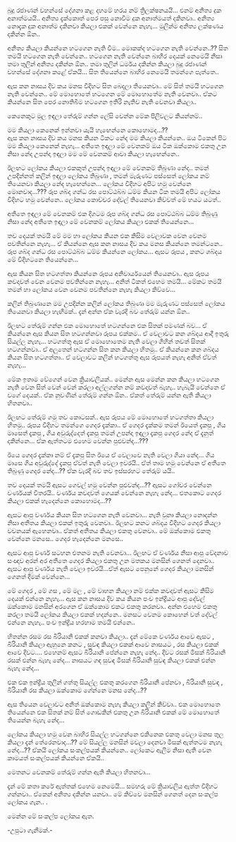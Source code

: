 බුදු රජාණන් වහන්සේ දේශනා කළ දහමේ හරය නම් ත්‍රිලක්ෂනයයි... එනම් අනිත්‍ය දුක අනාත්මයයි.. අනිත්‍ය දැක්කොත් පෙර පසු නොවීම දුක අනාත්මයත් දකිනවා.. අනිත්‍ය නොදැක දුක අනාත්ම දකිනවා කියලා එකක් වෙන්නෙ නැහැ... මුලින්ම අනිත්‍ය ලක්ෂණය දකින්න ඕන..

අනිත්‍ය කියලා කියන්නෙ හටගෙන නැති වීම.. මොකක්ද හටගෙන නැති වෙන්නෙ..??
සිත තමයි හටගෙන නැති වෙන්නෙ.. හටගෙන නැති වෙන්නෙ බාහිර දෙයක් නෙමෙයි නිසා තමා තුලින් අනිත්‍ය දකින්න ඕන.. තමා තුලින් ධර්මය දකින්න කියලා බුදු රජාණන් වහන්සේ දේශනා කළේ ඒකයි... සිත තියෙන්නෙ බාහිර නෙමෙයි තමන්ගෙ පැත්තෙ..

ඇස කන නාසය දිව කය මනස විදිහට සිත බෙදලා තියෙනවා.. මේ සිත් තමයි හටගෙන නැති වෙන්නෙ.. මේ මොහොතේ හටගෙන මේ මොහොතේම නැති වෙනවා.. ඒකට කියන්නෙ සිත පෙර නොතිබීම හටගෙන ඉතිරි නැතිව නැති වෙනවා කියලා..

කෙනෙකුට මුල ඉඳලා තේරුම් ගන්න ලේසි වෙන්න මේක පිලිවලට කියන්නම්..

මම කියලා කෙනෙක් ඉන්නවා යැයි හැඟෙන්නෙ කොහොමද...??  
ඇස කන නාසය දිව කය මනස කියන ටිකට නේද මම කියලා කියන්නෙ.. ඔය ටිකෙන් පිට මම කියලා කෙනෙක් නැහැ... අතීතෙ ඉඳලා මේ වෙනකම්  ඔය ටික ඔක්කොම එකතු උන නිසා නේද උපන්දා ඉඳලා මම මේ වෙනකම් ආවා කියලා හැඟෙන්නෙ.. 

ඊලඟට ලෝකය කියලා එකකුත් උපන්දා ඉඳලා මේ වෙනකම්  තිබුණා නේද.. තමන් උපදින්නත් කලින් ඉඳලා ලෝකය තිබුණා , තමන් මැරුණට පස්සෙත් ලෝකය නම් තියෙනවා කියලා නේද හැඟෙන්නෙ... ලෝකය විදිහට අපිට හමු වෙන්නෙ මොනවාද...??? 
රූප ශබ්ද ගන්ධ රස පොට්ඨබ්බ ධම්ම කියන ටික තමයි අපිට ලෝකය විදිහට හමු වෙන්නෙ.. ලෝකය කොච්චර දේවල් තියෙනවා කිව්වත් මේ හයට යටත්..

අතීතෙ ඉඳලා මේ වෙනකම් එක දිගටම රූප ශබ්ද ගන්ධ රස පොට්ඨබ්බ ධම්ම තිබුණු නිසා නේද අතීතෙ ඉඳලා මේ වෙනකම් ලෝකය කියලා එකක් තියෙන්නෙ...

තව දෙයක් තමයි මේ මම හා ලෝකය කියන එක කිසිම වෙලාවක වෙන වෙනම පවතින්නෙ නැහැ... ඒ කියන්නෙ ඇස කන නාසය දිව කය මනස කියන්නෙ තමන්ටනෙ.. රූප ශබ්ද ගන්ධ රස පොට්ඨබ්බ ධම්ම කියන්නෙ ලෝකය... ඇසට රූපය , කනට ශබ්දය මේ විදිහටනෙ තියෙන්නෙ... 

ඇස කියන සිත හටගත්තා කියන්නෙ රූපය අනිවාර්යයෙන් තියෙනවා.. ඇස රූපය කවදාවත් වෙන වෙනම පවතින්නෙ නැහැ... අනිත් ටිකත් එහෙම තමයි... මේකට තමයි තමන් හා ලෝකය වෙන වෙනම පවතින්නෙ නැහැ කියලා කිව්වෙ...

කලින් තිබුණානෙ මම උපදින්න කලින් ලෝකය තිබුණා මම මැරුණට පස්සෙත් ලෝකය තියෙනවා  කියලා හැඟීමක්.. දැන් අන්න ඒක වැරදි බව තේරුම් යන්න ඕන..

ඊලඟට තේරුම් ගන්න එක මොහොතේ හටගන්නෙ එක සිතක් පමණක් බව... ඒ කියන්නෙ ඇස කියන සිත හටගන්නවා රූපය එක්කම..  ඒ වෙලාවට කන ශබ්දය ආදී ඉතුරු සියල්ල නැහැ... හටගත්තු ඇස ඒ මොහොතෙම නැති වෙලා ගිහින් තවත් සිතක් හටගන්නවා.. ඒ අලුතෙන් හටගන්න සිත කන කියලා හිතමු.. ඒ කියන්නෙ කන ශබ්දය කියන සිත හටගත්තා.. ඒ වෙලාවට කලින් හටගත්තු ඇස රූපයත් නැහැ අනිත් ඒවත් නැහැ...

මේක ඉතාම වේගෙන් වෙන ක්‍රියාවලියක්.. මෙන්න ඇස මෙන්න කන කියලා හටගෙන නැති වෙන සිත් වෙන් වෙන් කරලා අල්ලගන්න නම් කවදාවත් බැහැ.. හැබැයි වෙන්නෙ ඒ වගේ දෙයක්..  ඒක නුවණින් තේරුම් ගන්න ඕන..  ඒකත් තේරුම් යන්න ඇති කියලා හිතනවා..

ඊලඟට තේරුම් ගමු තව කොටසක්.. ඇස රූපය මේ මොහොතේ හටගත්තා කියලා හිතමු.. රූපය විදිහට තමන්ගෙ ගෙදර දැක්කා..  ඒ ගෙදර දැක්කම තමන්  ඊයෙත් දැකපු , ගිය මාසෙත් දැකපු , ගිය අවුරුද්දෙත් දැකපු තමන් උපන්දා ඉඳලා දැකපු ගෙදර නේද ඒ දැනුත් දකින්නෙ... ඒක ඇත්තටම එහෙම වෙන්න පුළුවන්ද...???

ඊයෙ ගෙදර දැක්කා නම් ඒ දැකපු සිත ඊයෙ ඒ වෙලාවෙ නැති වෙලා ගියා නේද... ගිය මාසෙ ගිය අවුරුද්දේ දැකපු ඒවත් නැති වෙලා ඉවරයි.. ඒත් තාම හමු වෙන්නෙ ඒ අතීතෙ තිබුණු  ගෙදර නේද...??  ඒක වැරදි බව තව ඉස්සරහට තේරුම් යයි..

තව දෙයක් තමයි ඇසට ගෙවල් හමු වෙන්න පුළුවන්ද...?? 
ඇසට ගෝචර වෙන්නෙ වර්ණයක් විතරයි.. වර්ණය කවදාවත් ගෙයක් වෙන්නෙ නැහැ නේද... එතකොට ගෙදර කියලා එකක් හැදෙන්නෙ කොහොමද...??  

ඇසට ආපු වර්ණය කියන සිත හටගෙන නැති වෙනවා... නැති වුනා කියලා නොදන්න නිසා අතීතය කියලා එකක් ඉතුරු වෙනවා..  ඊලඟට කනට ශබ්දය විදිහට ගෙදර කියලා වචනයක් ඇහෙනවා.. ඒකත් අතීතය කියලා එකතු වෙනවා..  මේ ඔක්කොම එකතු වෙන්නෙ මනසෙ..  ගෙදර හැදෙන්නෙ මනසෙ.. 

ඇසට ආපු වර්ණ සටහන එතනම නැති වෙනවා... ඊලඟට ඒ වර්ණය නිසා ආපු වේදනාව සංඥාව අරන් අර අතීතෙ ගෙදර කියලා එකතු උන මතකය මනසින් ගෙනත් දෙනවා..  ඇසට ආපු වර්ණය නැති වෙලා ඉවරයි...ඒත් ඇසට පෙනුනේ ගෙදර කියලා මනසින් ගෙනත් දීමක් වෙන්නෙ... 

මේ ගෙදර , මේ ගස , මේ මල , මේ වාහන කියලා නම් එක්ක කවදාවත් ඇසට කිසිම දෙයක් එන්නෙ නැහැ...  ඇස කන නාසය දිව කය කියන පංච ඉන්ද්‍රියට ආපු දේවල් ඔක්කොම මනසින් අරගෙන ඒ ඔක්කොම එකට එකතු කරනවා.. අන්න එහෙම එකතු කරලා තමයි ලෝකය කියලා එකක් හදන්නෙ.. මනසට වෙනම කොහෙන් වත් දේවල් එන්නෙ නැහැ.. පංච ඉන්ද්‍රිය හරහාම තමයි එන්නෙ..

හිතන්න රසම රස බිරියානි එකක් කනවා කියලා..  දැන් මේකෙ වර්ණය ආවෙ ඇසට , බිරියානි කියලා ඇහුනෙ කනට , සුවඳ කියලා එකක් ආවෙ නාසයට , රස කියලා එකක් ආවෙ දිවට....  එහෙනම් ඇසට බිරියානි පේන්නෙ නැහැ නේද.. දිවට රසක් මිසක් බිරියානි රසක් එන්න බැහැ නේද... නාසයට ගඳ සුවඳ මිසක් බිරියානි සුවඳ කියලා එකක් එන්න බැහැ නේද...  

එක එක ඉන්ද්‍රිය තුලින් ගත්තු සියල්ල එකතු කරගෙන බිරියානි පේනවා , බිරියානි සුවඳ , බිරියානි රස කියලා ඔක්කොම ගේන්නෙ මනස නේද...?? 

ඇස තියෙන වෙලාවට අනිත් ඔක්කොම නැහැ කියලා කලින් කිව්වා.. එක මොහොතෙ තියෙන්නෙ එක සිතක් නම් සිත් ගොඩකින් එකතු උන බිරියානි එකක් මේ මොහොතේ තියෙන්න බැහැ නේද...

ලෝකය කියලා හමු වෙන බාහිර සියල්ල  හටගන්නෙ එකිනෙක එකතු වෙලා මනස තුල කියලා දැන් තේරෙනවාද...?? 
මේ සියල්ල මනසින් මවලා දෙනවා මිසක් ඇත්තටම නැහැ නේද...?? 
ඒකයි ලෝකය සංකල්පයක් කියන්නෙ.. ලෝකෙට ඇලීම නිසා ඇති වෙන කාමයත් සංකල්පයක් කියන්නෙ ඒකයි..

මෙතනට වෙනකම් තේරුම් ගන්න ඇති කියලා හිතනවා...

දැන් මේ කතා කරේ ඇත්තක් එහෙම නෙමෙයි... සමහරු මේ ක්‍රියාවලිය ඇත්ත විදිහට ගන්නවා.. ඒකෙන් අනිත්‍ය දකින්න යනවා.. මේ කිව්වෙ මනසින් ගෙනත් දෙන සංකල්ප ලෝකය ගැන.. . 

මෙන්න මේ සංකල්ප ලෝකය ඇත.

-උපුටා ගැනීමක්.-